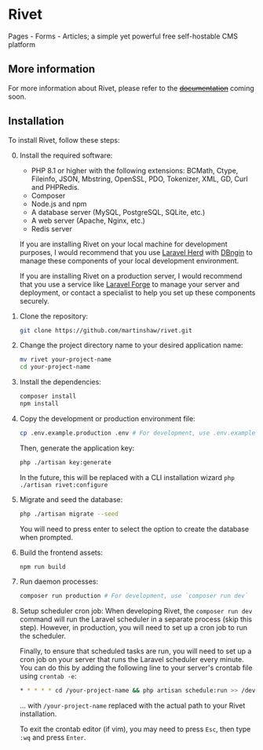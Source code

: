 # Rivet

Pages - Forms - Articles; a simple yet powerful free self-hostable CMS platform

## More information

For more information about Rivet, please refer to the ~~[documentation](https://rivet.martinshaw.co)~~ coming soon.

## Installation

To install Rivet, follow these steps:

0. Install the required software:
   - PHP 8.1 or higher with the following extensions: BCMath, Ctype, Fileinfo, JSON, Mbstring, OpenSSL, PDO, Tokenizer, XML, GD, Curl and PHPRedis.
   - Composer
   - Node.js and npm
   - A database server (MySQL, PostgreSQL, SQLite, etc.)
   - A web server (Apache, Nginx, etc.)
   - Redis server

   If you are installing Rivet on your local machine for development purposes, I would recommend that you use [Laravel Herd](https://herd.laravel.com/) with [DBngin](https://dbngin.com) to manage these components of your local development environment.

   If you are installing Rivet on a production server, I would recommend that you use a service like [Laravel Forge](https://forge.laravel.com) to manage your server and deployment, or contact a specialist to help you set up these components securely.

1. Clone the repository:
   ```bash
   git clone https://github.com/martinshaw/rivet.git
   ```

2. Change the project directory name to your desired application name:
   ```bash
   mv rivet your-project-name
   cd your-project-name
   ```

2. Install the dependencies:
   ```bash
   composer install
   npm install
   ```

3. Copy the development or production environment file:
   ```bash
   cp .env.example.production .env # For development, use .env.example.development
   ```

   Then, generate the application key:
   ```bash
   php ./artisan key:generate
   ```

   In the future, this will be replaced with a CLI installation wizard `php ./artisan rivet:configure`

4. Migrate and seed the database:
   ```bash
   php ./artisan migrate --seed
   ```

   You will need to press enter to select the option to create the database when prompted.

4. Build the frontend assets:
   ```bash
   npm run build
   ```

5. Run daemon processes:
   ```bash
   composer run production # For development, use `composer run dev`
   ```

6. Setup scheduler cron job:
   When developing Rivet, the `composer run dev` command will run the Laravel scheduler in a separate process (skip this step). However, in production, you will need to set up a cron job to run the scheduler.

   Finally, to ensure that scheduled tasks are run, you will need to set up a cron job on your server that runs the Laravel scheduler every minute. You can do this by adding the following line to your server's crontab file using `crontab -e`:

   ```bash
   * * * * * cd /your-project-name && php artisan schedule:run >> /dev/null 2>&1
   ```

   ... with `/your-project-name` replaced with the actual path to your Rivet installation.

   To exit the crontab editor (if vim), you may need to press `Esc`, then type `:wq` and press `Enter`. 
